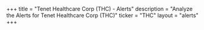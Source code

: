 +++
title = "Tenet Healthcare Corp (THC) - Alerts"
description = "Analyze the Alerts for Tenet Healthcare Corp (THC)"
ticker = "THC"
layout = "alerts"
+++

